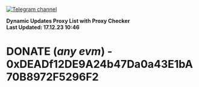 [![Telegram channel](https://img.shields.io/endpoint?url=https://runkit.io/damiankrawczyk/telegram-badge/branches/master?url=https://t.me/n4z4v0d)](https://t.me/n4z4v0d) 

**Dynamic Updates Proxy List with Proxy Checker**  
**Last Updated: 17.12.23 10:46**

# DONATE (_any evm_) - 0xDEADf12DE9A24b47Da0a43E1bA70B8972F5296F2
